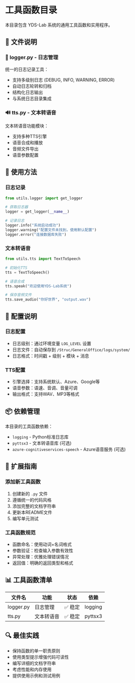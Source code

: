 # 工具函数目录

本目录包含 YDS-Lab 系统的通用工具函数和实用程序。

## 📁 文件说明

### 📝 logger.py - 日志管理
统一的日志记录工具：
- 支持多级别日志 (DEBUG, INFO, WARNING, ERROR)
- 自动日志轮转和归档
- 结构化日志输出
- 与系统日志目录集成

### 🔊 tts.py - 文本转语音
文本转语音功能模块：
- 支持多种TTS引擎
- 语音合成和播放
- 音频文件导出
- 语音参数配置

## 🚀 使用方法

### 日志记录
```python
from utils.logger import get_logger

# 获取日志器
logger = get_logger(__name__)

# 记录日志
logger.info("系统启动成功")
logger.warning("配置文件未找到，使用默认配置")
logger.error("连接数据库失败")
```

### 文本转语音
```python
from utils.tts import TextToSpeech

# 初始化TTS
tts = TextToSpeech()

# 语音合成
tts.speak("欢迎使用YDS-Lab系统")

# 保存音频文件
tts.save_audio("你好世界", "output.wav")
```

## 🔧 配置说明

### 日志配置
- 日志级别：通过环境变量 `LOG_LEVEL` 设置
- 日志文件：自动保存到 `/Struc/GeneralOffice/logs/system/`
- 日志格式：时间戳 + 级别 + 模块 + 消息

### TTS配置
- 引擎选择：支持系统默认、Azure、Google等
- 语音参数：语速、音调、音量可调
- 输出格式：支持WAV、MP3等格式

## 📦 依赖管理

本目录的工具函数依赖：
- `logging` - Python标准日志库
- `pyttsx3` - 文本转语音库 (可选)
- `azure-cognitiveservices-speech` - Azure语音服务 (可选)

## 🔄 扩展指南

### 添加新工具函数
1. 创建新的 `.py` 文件
2. 遵循统一的代码风格
3. 添加完整的文档字符串
4. 更新本README文件
5. 编写单元测试

### 工具函数规范
- 函数命名：使用动词+名词格式
- 参数验证：检查输入参数有效性
- 异常处理：优雅处理错误情况
- 返回值：明确的返回类型和格式

## 📊 工具函数清单

| 文件名 | 功能 | 状态 | 依赖 |
|--------|------|------|------|
| logger.py | 日志管理 | ✅ 稳定 | logging |
| tts.py | 文本转语音 | ✅ 稳定 | pyttsx3 |

## 🔍 最佳实践

- 保持函数的单一职责原则
- 使用类型提示增强代码可读性
- 编写详细的文档字符串
- 考虑性能和内存使用
- 提供使用示例和测试用例